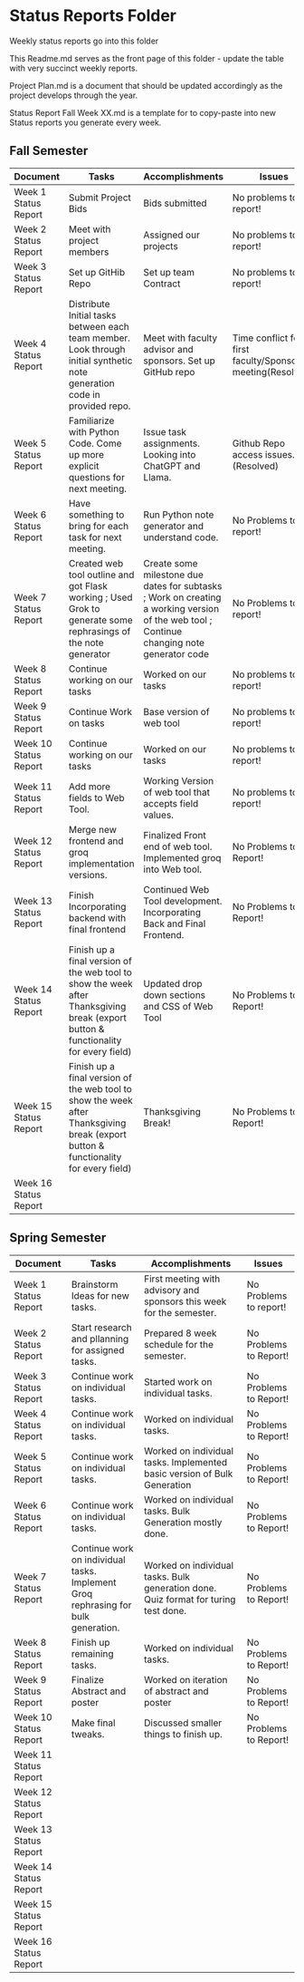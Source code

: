 # Status Reports Folder
Weekly status reports go into this folder

This Readme.md serves as the front page of this folder - update the table with very succinct weekly reports.

Project Plan.md is a document that should be updated accordingly as the project develops through the year.

Status Report Fall Week XX.md is a template for to copy-paste into new Status reports you generate every week.

## Fall Semester

| Document | Tasks | Accomplishments | Issues |
|---|---|---|---|
| Week 1 Status Report | Submit Project Bids | Bids submitted | No problems to report! |
| Week 2 Status Report | Meet with project members | Assigned our projects | No problems to report! |
| Week 3 Status Report | Set up GitHib Repo | Set up team Contract | No problems to report! |
| Week 4 Status Report | Distribute Initial tasks between each team member. Look through initial synthetic note generation code in provided repo. | Meet with faculty advisor and sponsors. Set up GitHub repo | Time conflict for first faculty/Sponsor meeting(Resolved). |
| Week 5 Status Report | Familiarize with Python Code. Come up more explicit questions for next meeting. | Issue task assignments. Looking into ChatGPT and Llama. | Github Repo access issues. (Resolved) |
| Week 6 Status Report | Have something to bring for each task for next meeting. | Run Python note generator and understand code. | No Problems to report! |
| Week 7 Status Report | Created web tool outline and got Flask working ; Used Grok to generate some rephrasings of the note generator | Create some milestone due dates for subtasks ; Work on creating a working version of the web tool ; Continue changing note generator code | No Problems to report! |
| Week 8 Status Report | Continue working on our tasks | Worked on our tasks | No problems to report!|
| Week 9 Status Report | Continue Work on tasks | Base version of web tool  | No problems to report! |
| Week 10 Status Report | Continue working on our tasks | Worked on our tasks | No problems to report! |
| Week 11 Status Report | Add more fields to Web Tool. | Working Version of web tool that accepts field values. | No problems to report! |
| Week 12 Status Report | Merge new frontend and groq implementation versions. | Finalized Front end of web tool. Implemented groq into Web tool. | No Problems to Report! |
| Week 13 Status Report | Finish Incorporating backend with final frontend | Continued Web Tool development. Incorporating Back and Final Frontend. | No Problems to Report! |
| Week 14 Status Report | Finish up a final version of the web tool to show the week after Thanksgiving break (export button & functionality for every field) | Updated drop down sections and CSS of Web Tool | No Problems to Report! |
| Week 15 Status Report | Finish up a final version of the web tool to show the week after Thanksgiving break (export button & functionality for every field) | Thanksgiving Break! | No Problems to Report! |
| Week 16 Status Report | | | |

## Spring Semester

| Document | Tasks | Accomplishments| Issues |
|---|---|---|---|
| Week 1 Status Report | Brainstorm Ideas for new tasks. | First meeting with advisory and sponsors this week for the semester. | No Problems to report! |
| Week 2 Status Report | Start research and pllanning for assigned tasks. | Prepared 8 week schedule for the semester. | No Problems to Report! |
| Week 3 Status Report | Continue work on individual tasks. | Started work on individual tasks. | No Problems to Report! |
| Week 4 Status Report | Continue work on individual tasks. | Worked on individual tasks. | No Problems to Report! |
| Week 5 Status Report | Continue work on individual tasks. | Worked on individual tasks. Implemented basic version of Bulk Generation | No Problems to Report! |
| Week 6 Status Report | Continue work on individual tasks. | Worked on individual tasks. Bulk Generation mostly done. | No Problems to Report! |
| Week 7 Status Report | Continue work on individual tasks. Implement Groq rephrasing for bulk generation. | Worked on individual tasks. Bulk generation done. Quiz format for turing test done. | No Problems to Report! |
| Week 8 Status Report | Finish up remaining tasks. | Worked on individual tasks. | No Problems to Report! |
| Week 9 Status Report | Finalize Abstract and poster | Worked on iteration of abstract and poster | No Problems to Report! |
| Week 10 Status Report | Make final tweaks. | Discussed smaller things to finish up. | No Problems to Report! |
| Week 11 Status Report | | | |
| Week 12 Status Report | | | |
| Week 13 Status Report | | | |
| Week 14 Status Report | | | |
| Week 15 Status Report | | | |
| Week 16 Status Report | | | |

